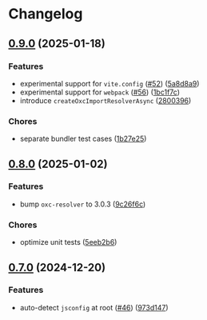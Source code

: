 # Changelog

## [0.9.0](https://github.com/9romise/eslint-import-resolver-oxc/compare/v0.8.0...v0.9.0) (2025-01-18)


### Features

* experimental support for `vite.config` ([#52](https://github.com/9romise/eslint-import-resolver-oxc/issues/52)) ([5a8d8a9](https://github.com/9romise/eslint-import-resolver-oxc/commit/5a8d8a9c9aba348efb602eaab000a0bfe53b8d4c))
* experimental support for `webpack` ([#56](https://github.com/9romise/eslint-import-resolver-oxc/issues/56)) ([1bc1f7c](https://github.com/9romise/eslint-import-resolver-oxc/commit/1bc1f7c5a5e16464768dddf7053d0e746a6c0feb))
* introduce `createOxcImportResolverAsync` ([2800396](https://github.com/9romise/eslint-import-resolver-oxc/commit/2800396f033187d46533344bde5348c4d422c9d8))


### Chores

* separate bundler test cases ([1b27e25](https://github.com/9romise/eslint-import-resolver-oxc/commit/1b27e256e8bd0631603c4c53515968129dc6480a))

## [0.8.0](https://github.com/9romise/eslint-import-resolver-oxc/compare/v0.7.0...v0.8.0) (2025-01-02)


### Features

* bump `oxc-resolver` to 3.0.3 ([9c26f6c](https://github.com/9romise/eslint-import-resolver-oxc/commit/9c26f6cab7b4e193494f2c9a027cf1d2baf73ef2))


### Chores

* optimize unit tests ([5eeb2b6](https://github.com/9romise/eslint-import-resolver-oxc/commit/5eeb2b6cd6f5cf64e0a4f6828a1fa13f794a0406))

## [0.7.0](https://github.com/9romise/eslint-import-resolver-oxc/compare/v0.6.0...v0.7.0) (2024-12-20)


### Features

* auto-detect `jsconfig` at root ([#46](https://github.com/9romise/eslint-import-resolver-oxc/issues/46)) ([973d147](https://github.com/9romise/eslint-import-resolver-oxc/commit/973d147436adaa220a99471f67297e87ee3123f3))
